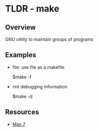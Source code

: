 TLDR - make
===========

Overview
--------

GNU utility to maintain groups of programs

Examples
--------

- file: use file as a makefile

    $make -f

- rint debugging information 

    $make -d

Resources
---------

- [Man 7](http://man7.org/linux/man-pages/man1/make.1.html)
